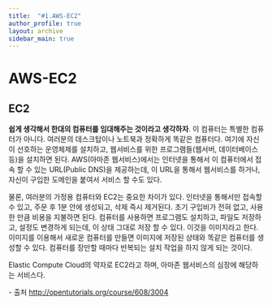 ```yaml
---
title:  "#1.AWS-EC2"
author_profile: true
layout: archive
sidebar_main: true
---
```

# AWS-EC2

## EC2

**쉽게 생각해서 한대의 컴퓨터를 임대해주는 것이라고 생각하자**. 이 컴퓨터는 특별한 컴퓨터가 아니다. 여러분의 데스크탑이나 노트북과 정확하게 똑같은 컴퓨터다. 여기에 자신이 선호하는 운영체제를 설치하고, 웹서비스를 위한 프로그램들(웹서버, 데이터베이스 등)을 설치하면 된다. AWS(아마존 웹서비스)에서는 인터넷을 통해서 이 컴퓨터에서 접속 할 수 있는 URL(Public DNS)을 제공하는데, 이 URL을 통해서 웹서비스를 하거나, 자신이 구입한 도메인을 붙여서 서비스 할 수도 있다.

물론, 여러분의 가정용 컴퓨터와 EC2는 중요한 차이가 있다. 인터넷을 통해서만 접속할 수 있고, 주문 후 1분 안에 생성되고, 삭제 즉시 제거된다. 초기 구입비가 전혀 없고, 사용한 만큼 비용을 지불하면 된다. 컴퓨터를 사용하면 프로그램도 설치하고, 파일도 저장하고, 설정도 변경하게 되는데, 이 상태 그대로 저장 할 수 있다. 이것을 이미지라고 한다. 이미지를 이용해서 새로운 컴퓨터를 만들면 이미지에 저장된 상태와 똑같은 컴퓨터를 생성할 수 있다. 컴퓨터를 장만할 때마다 반복되는 설치 작업을 하지 않게 되는 것이다.

Elastic Compute Cloud의 약자로 EC2라고 하며, 아마존 웹서비스의 심장에 해당하는 서비스다.

 

\- 출처 http://opentutorials.org/course/608/3004



